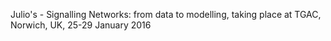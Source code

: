 Julio's - Signalling Networks: from data to modelling, taking place at TGAC, Norwich, UK, 25-29 January 2016
